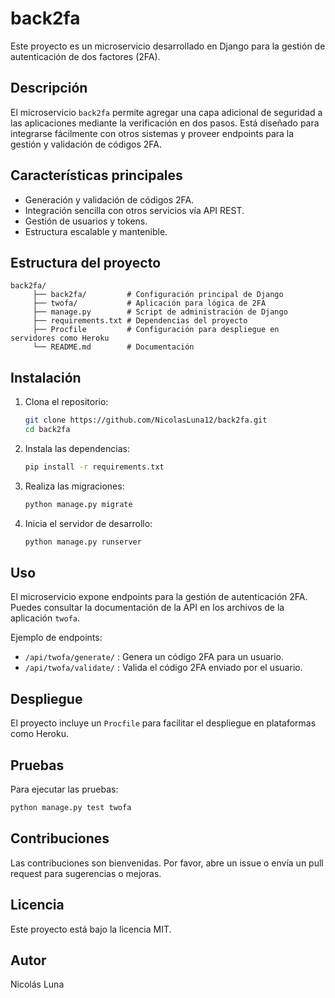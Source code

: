 # back2fa

Este proyecto es un microservicio desarrollado en Django para la gestión de autenticación de dos factores (2FA).

## Descripción

El microservicio `back2fa` permite agregar una capa adicional de seguridad a las aplicaciones mediante la verificación en dos pasos. Está diseñado para integrarse fácilmente con otros sistemas y proveer endpoints para la gestión y validación de códigos 2FA.

## Características principales
- Generación y validación de códigos 2FA.
- Integración sencilla con otros servicios vía API REST.
- Gestión de usuarios y tokens.
- Estructura escalable y mantenible.

## Estructura del proyecto
```
back2fa/
	 ├── back2fa/         # Configuración principal de Django
	 ├── twofa/           # Aplicación para lógica de 2FA
	 ├── manage.py        # Script de administración de Django
	 ├── requirements.txt # Dependencias del proyecto
	 ├── Procfile         # Configuración para despliegue en servidores como Heroku
	 └── README.md        # Documentación
```

## Instalación

1. Clona el repositorio:
	```sh
	git clone https://github.com/NicolasLuna12/back2fa.git
	cd back2fa
	```
2. Instala las dependencias:
	```sh
	pip install -r requirements.txt
	```
3. Realiza las migraciones:
	```sh
	python manage.py migrate
	```
4. Inicia el servidor de desarrollo:
	```sh
	python manage.py runserver
	```

## Uso

El microservicio expone endpoints para la gestión de autenticación 2FA. Puedes consultar la documentación de la API en los archivos de la aplicación `twofa`.

Ejemplo de endpoints:
- `/api/twofa/generate/` : Genera un código 2FA para un usuario.
- `/api/twofa/validate/` : Valida el código 2FA enviado por el usuario.

## Despliegue

El proyecto incluye un `Procfile` para facilitar el despliegue en plataformas como Heroku.

## Pruebas

Para ejecutar las pruebas:
```sh
python manage.py test twofa
```

## Contribuciones

Las contribuciones son bienvenidas. Por favor, abre un issue o envía un pull request para sugerencias o mejoras.

## Licencia

Este proyecto está bajo la licencia MIT.

## Autor

Nicolás Luna
